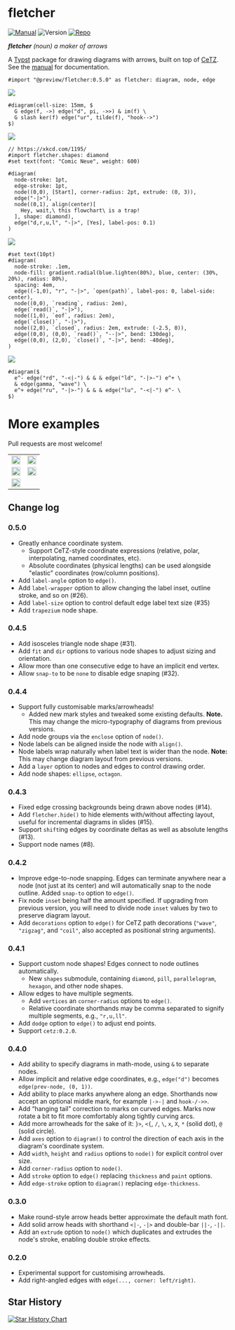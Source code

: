 # fletcher

[![Manual](https://img.shields.io/badge/docs-manual.pdf-green)](docs/manual.pdf?raw=true)
![Version](https://img.shields.io/badge/version-0.5.0-green)
[![Repo](https://img.shields.io/badge/GitHub-repo-blue)](https://github.com/Jollywatt/typst-fletcher)

_**fletcher** (noun) a maker of arrows_

A [Typst](https://typst.app/) package for drawing diagrams with arrows,
built on top of [CeTZ](https://github.com/johannes-wolf/cetz).
See the [manual](docs/manual.pdf?raw=true) for documentation.


```typ
#import "@preview/fletcher:0.5.0" as fletcher: diagram, node, edge
```



<picture>
  <source media="(prefers-color-scheme: dark)" srcset="docs/example-gallery/first-isomorphism-theorem-dark.svg">
  <img src="docs/example-gallery/first-isomorphism-theorem-light.svg">
</picture>

```typ
#diagram(cell-size: 15mm, $
  G edge(f, ->) edge("d", pi, ->>) & im(f) \
  G slash ker(f) edge("ur", tilde(f), "hook-->")
$)
```


<picture>
  <source media="(prefers-color-scheme: dark)" srcset="docs/example-gallery/flowchart-trap-dark.svg">
  <img src="docs/example-gallery/flowchart-trap-light.svg">
</picture>

```typ
// https://xkcd.com/1195/
#import fletcher.shapes: diamond
#set text(font: "Comic Neue", weight: 600)

#diagram(
  node-stroke: 1pt,
  edge-stroke: 1pt,
  node((0,0), [Start], corner-radius: 2pt, extrude: (0, 3)),
  edge("-|>"),
  node((0,1), align(center)[
    Hey, wait,\ this flowchart\ is a trap!
  ], shape: diamond),
  edge("d,r,u,l", "-|>", [Yes], label-pos: 0.1)
)
```


<picture>
  <source media="(prefers-color-scheme: dark)" srcset="docs/example-gallery/state-machine-dark.svg">
  <img src="docs/example-gallery/state-machine-light.svg">
</picture>

```typ
#set text(10pt)
#diagram(
  node-stroke: .1em,
  node-fill: gradient.radial(blue.lighten(80%), blue, center: (30%, 20%), radius: 80%),
  spacing: 4em,
  edge((-1,0), "r", "-|>", `open(path)`, label-pos: 0, label-side: center),
  node((0,0), `reading`, radius: 2em),
  edge(`read()`, "-|>"),
  node((1,0), `eof`, radius: 2em),
  edge(`close()`, "-|>"),
  node((2,0), `closed`, radius: 2em, extrude: (-2.5, 0)),
  edge((0,0), (0,0), `read()`, "--|>", bend: 130deg),
  edge((0,0), (2,0), `close()`, "-|>", bend: -40deg),
)
```


<picture>
  <source media="(prefers-color-scheme: dark)" srcset="docs/example-gallery/feynman-diagram-dark.svg">
  <img src="docs/example-gallery/feynman-diagram-light.svg">
</picture>

```typ
#diagram($
  e^- edge("rd", "-<|-") & & & edge("ld", "-|>-") e^+ \
  & edge(gamma, "wave") \
  e^+ edge("ru", "-|>-") & & & edge("lu", "-<|-") e^- \
$)
```


# More examples
Pull requests are most welcome!

<table>
  <tr>
    <td style="background: white;">
      <a href="docs/gallery/commutative.typ">
        <center>
          <img src="docs/gallery/commutative.svg" width="100%"/>
        </center>
      </a>
    </td>
    <td style="background: white;">
      <a href="docs/gallery/algebra-cube.typ">
        <center>
          <img src="docs/gallery/algebra-cube.svg" width="100%"/>
        </center>
      </a>
    </td>
  </tr>
  <tr>
    <td style="background: white;">
      <a href="docs/gallery/ml-architecture.typ">
        <center>
          <img src="docs/gallery/ml-architecture.svg" width="100%"/>
        </center>
      </a>
    </td>
    <td style="background: white;">
      <a href="docs/gallery/io-flowchart.typ">
        <center>
          <img src="docs/gallery/io-flowchart.svg" width="100%"/>
        </center>
      </a>
    </td>
  </tr>
  <tr>
    <td style="background: white;">
      <a href="docs/gallery/node-groups.typ">
        <center>
          <img src="docs/gallery/node-groups.svg" width="100%"/>
        </center>
      </a>
    </td>
  </tr>
</table>



## Change log

### 0.5.0

- Greatly enhance coordinate system.
  - Support CeTZ-style coordinate expressions (relative, polar, interpolating, named coordinates, etc).
  - Absolute coordinates (physical lengths) can be used alongside "elastic" coordinates (row/column positions).
- Add `label-angle` option to `edge()`.
- Add `label-wrapper` option to allow changing the label inset, outline stroke, and so on (#26).
- Add `label-size` option to control default edge label text size (#35)
- Add `trapezium` node shape.

### 0.4.5

- Add isosceles triangle node shape (#31).
- Add `fit` and `dir` options to various node shapes to adjust sizing and orientation.
- Allow more than one consecutive edge to have an implicit end vertex.
- Allow `snap-to` to be `none` to disable edge snaping (#32).

### 0.4.4

- Support fully customisable marks/arrowheads!
  - Added new mark styles and tweaked some existing defaults. **Note.** This may change the micro-typography of diagrams from previous versions.
- Add node groups via the `enclose` option of `node()`.
- Node labels can be aligned inside the node with `align()`.
- Node labels wrap naturally when label text is wider than the node. **Note:** This may change diagram layout from previous versions.
- Add a `layer` option to nodes and edges to control drawing order.
- Add node shapes: `ellipse`, `octagon`.

### 0.4.3

- Fixed edge crossing backgrounds being drawn above nodes (#14).
- Add `fletcher.hide()` to hide elements with/without affecting layout, useful for incremental diagrams in slides (#15).
- Support `shift`ing edges by coordinate deltas as well as absolute lengths (#13).
- Support node names (#8).

### 0.4.2

- Improve edge-to-node snapping. Edges can terminate anywhere near a node (not just at its center) and will automatically snap to the node outline. Added `snap-to` option to `edge()`.
- Fix node `inset` being half the amount specified. If upgrading from previous version, you will need to divide node `inset` values by two to preserve diagram layout.
- Add `decorations` option to `edge()` for CeTZ path decorations (`"wave"`, `"zigzag"`, and `"coil"`, also accepted as positional string arguments).

### 0.4.1

- Support custom node shapes! Edges connect to node outlines automatically.
  - New `shapes` submodule, containing `diamond`, `pill`, `parallelogram`, `hexagon`, and other node shapes.
- Allow edges to have multiple segments.
  - Add `vertices` an `corner-radius` options to `edge()`.
  - Relative coordinate shorthands may be comma separated to signify multiple segments, e.g., `"r,u,ll"`.
- Add `dodge` option to `edge()` to adjust end points.
- Support `cetz:0.2.0`.

### 0.4.0

- Add ability to specify diagrams in math-mode, using `&` to separate nodes.
- Allow implicit and relative edge coordinates, e.g., `edge("d")` becomes `edge(prev-node, (0, 1))`.
- Add ability to place marks anywhere along an edge. Shorthands now accept an optional middle mark, for example `|->-|` and `hook-/->>`.
- Add “hanging tail” correction to marks on curved edges. Marks now rotate a bit to fit more comfortably along tightly curving arcs.
- Add more arrowheads for the sake of it: `}>`, `<{`, `/`, `\`, `x`, `X`, `*` (solid dot), `@` (solid circle).
- Add `axes` option to `diagram()` to control the direction of each axis in the diagram's coordinate system.
- Add `width`, `height` and `radius` options to `node()` for explicit control over size.
- Add `corner-radius` option to `node()`.
- Add `stroke` option to `edge()` replacing `thickness` and `paint` options.
- Add `edge-stroke` option to `diagram()` replacing `edge-thickness`.

### 0.3.0

- Make round-style arrow heads better approximate the default math font.
- Add solid arrow heads with shorthand `<|-`, `-|>` and double-bar `||-`, `-||`.
- Add an `extrude` option to `node()` which duplicates and extrudes the node's stroke, enabling double stroke effects.

### 0.2.0

- Experimental support for customising arrowheads.
- Add right-angled edges with `edge(..., corner: left/right)`.

## Star History

<a href="https://star-history.com/#jollywatt/typst-fletcher&Date">
 <picture>
   <source media="(prefers-color-scheme: dark)" srcset="https://api.star-history.com/svg?repos=jollywatt/typst-fletcher&type=Date&theme=dark" />
   <source media="(prefers-color-scheme: light)" srcset="https://api.star-history.com/svg?repos=jollywatt/typst-fletcher&type=Date" />
   <img alt="Star History Chart" src="https://api.star-history.com/svg?repos=jollywatt/typst-fletcher&type=Date" />
 </picture>
</a>
